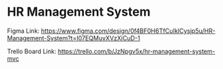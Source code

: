 # HR Management System
Figma Link:
https://www.figma.com/design/0f4BF0H6TfCuIklCysjp5u/HR-Management-System?t=I07EQMuvXVzXiCuD-1

Trello Board Link:
https://trello.com/b/JzNpgv5x/hr-management-system-mvc
